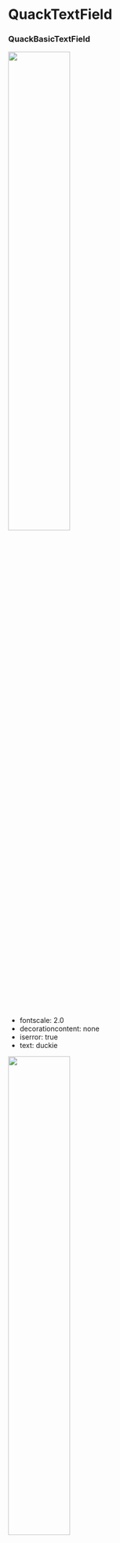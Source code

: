 # QuackTextField

### QuackBasicTextField

<a href="team.duckie.quackquack.ui_QuackTextField_QuackBasicTextField[2,none,true,duckie]_[fontscale:2.0]-[decorationcontent:none]-[iserror:true]-[text:duckie].png"><img src="team.duckie.quackquack.ui_QuackTextField_QuackBasicTextField[2,none,true,duckie]_[fontscale:2.0]-[decorationcontent:none]-[iserror:true]-[text:duckie].png" width="50%"/></a>

- fontscale: 2.0
- decorationcontent: none
- iserror: true
- text: duckie

<a href="team.duckie.quackquack.ui_QuackTextField_QuackBasicTextField[2,none,true,]_[fontscale:2.0]-[decorationcontent:none]-[iserror:true]-[text:].png"><img src="team.duckie.quackquack.ui_QuackTextField_QuackBasicTextField[2,none,true,]_[fontscale:2.0]-[decorationcontent:none]-[iserror:true]-[text:].png" width="50%"/></a>

- fontscale: 2.0
- decorationcontent: none
- iserror: true
- text: 

<a href="team.duckie.quackquack.ui_QuackTextField_QuackBasicTextField[2,none,false,duckie]_[fontscale:2.0]-[decorationcontent:none]-[iserror:false]-[text:duckie].png"><img src="team.duckie.quackquack.ui_QuackTextField_QuackBasicTextField[2,none,false,duckie]_[fontscale:2.0]-[decorationcontent:none]-[iserror:false]-[text:duckie].png" width="50%"/></a>

- fontscale: 2.0
- decorationcontent: none
- iserror: false
- text: duckie

<a href="team.duckie.quackquack.ui_QuackTextField_QuackBasicTextField[2,none,false,]_[fontscale:2.0]-[decorationcontent:none]-[iserror:false]-[text:].png"><img src="team.duckie.quackquack.ui_QuackTextField_QuackBasicTextField[2,none,false,]_[fontscale:2.0]-[decorationcontent:none]-[iserror:false]-[text:].png" width="50%"/></a>

- fontscale: 2.0
- decorationcontent: none
- iserror: false
- text: 

<a href="team.duckie.quackquack.ui_QuackTextField_QuackBasicTextField[2,long-text,true,duckie]_[fontscale:2.0]-[decorationcontent:long-text]-[iserror:true]-[text:duckie].png"><img src="team.duckie.quackquack.ui_QuackTextField_QuackBasicTextField[2,long-text,true,duckie]_[fontscale:2.0]-[decorationcontent:long-text]-[iserror:true]-[text:duckie].png" width="50%"/></a>

- fontscale: 2.0
- decorationcontent: long
text
- iserror: true
- text: duckie

<a href="team.duckie.quackquack.ui_QuackTextField_QuackBasicTextField[2,long-text,true,]_[fontscale:2.0]-[decorationcontent:long-text]-[iserror:true]-[text:].png"><img src="team.duckie.quackquack.ui_QuackTextField_QuackBasicTextField[2,long-text,true,]_[fontscale:2.0]-[decorationcontent:long-text]-[iserror:true]-[text:].png" width="50%"/></a>

- fontscale: 2.0
- decorationcontent: long
text
- iserror: true
- text: 

<a href="team.duckie.quackquack.ui_QuackTextField_QuackBasicTextField[2,long-text,false,duckie]_[fontscale:2.0]-[decorationcontent:long-text]-[iserror:false]-[text:duckie].png"><img src="team.duckie.quackquack.ui_QuackTextField_QuackBasicTextField[2,long-text,false,duckie]_[fontscale:2.0]-[decorationcontent:long-text]-[iserror:false]-[text:duckie].png" width="50%"/></a>

- fontscale: 2.0
- decorationcontent: long
text
- iserror: false
- text: duckie

<a href="team.duckie.quackquack.ui_QuackTextField_QuackBasicTextField[2,long-text,false,]_[fontscale:2.0]-[decorationcontent:long-text]-[iserror:false]-[text:].png"><img src="team.duckie.quackquack.ui_QuackTextField_QuackBasicTextField[2,long-text,false,]_[fontscale:2.0]-[decorationcontent:long-text]-[iserror:false]-[text:].png" width="50%"/></a>

- fontscale: 2.0
- decorationcontent: long
text
- iserror: false
- text: 

<a href="team.duckie.quackquack.ui_QuackTextField_QuackBasicTextField[2,icon,true,duckie]_[fontscale:2.0]-[decorationcontent:icon]-[iserror:true]-[text:duckie].png"><img src="team.duckie.quackquack.ui_QuackTextField_QuackBasicTextField[2,icon,true,duckie]_[fontscale:2.0]-[decorationcontent:icon]-[iserror:true]-[text:duckie].png" width="50%"/></a>

- fontscale: 2.0
- decorationcontent: icon
- iserror: true
- text: duckie

<a href="team.duckie.quackquack.ui_QuackTextField_QuackBasicTextField[2,icon,true,]_[fontscale:2.0]-[decorationcontent:icon]-[iserror:true]-[text:].png"><img src="team.duckie.quackquack.ui_QuackTextField_QuackBasicTextField[2,icon,true,]_[fontscale:2.0]-[decorationcontent:icon]-[iserror:true]-[text:].png" width="50%"/></a>

- fontscale: 2.0
- decorationcontent: icon
- iserror: true
- text: 

<a href="team.duckie.quackquack.ui_QuackTextField_QuackBasicTextField[2,icon,false,duckie]_[fontscale:2.0]-[decorationcontent:icon]-[iserror:false]-[text:duckie].png"><img src="team.duckie.quackquack.ui_QuackTextField_QuackBasicTextField[2,icon,false,duckie]_[fontscale:2.0]-[decorationcontent:icon]-[iserror:false]-[text:duckie].png" width="50%"/></a>

- fontscale: 2.0
- decorationcontent: icon
- iserror: false
- text: duckie

<a href="team.duckie.quackquack.ui_QuackTextField_QuackBasicTextField[2,icon,false,]_[fontscale:2.0]-[decorationcontent:icon]-[iserror:false]-[text:].png"><img src="team.duckie.quackquack.ui_QuackTextField_QuackBasicTextField[2,icon,false,]_[fontscale:2.0]-[decorationcontent:icon]-[iserror:false]-[text:].png" width="50%"/></a>

- fontscale: 2.0
- decorationcontent: icon
- iserror: false
- text: 

<a href="team.duckie.quackquack.ui_QuackTextField_QuackBasicTextField[1.5,none,true,duckie]_[fontscale:1.5]-[decorationcontent:none]-[iserror:true]-[text:duckie].png"><img src="team.duckie.quackquack.ui_QuackTextField_QuackBasicTextField[1.5,none,true,duckie]_[fontscale:1.5]-[decorationcontent:none]-[iserror:true]-[text:duckie].png" width="50%"/></a>

- fontscale: 1.5
- decorationcontent: none
- iserror: true
- text: duckie

<a href="team.duckie.quackquack.ui_QuackTextField_QuackBasicTextField[1.5,none,true,]_[fontscale:1.5]-[decorationcontent:none]-[iserror:true]-[text:].png"><img src="team.duckie.quackquack.ui_QuackTextField_QuackBasicTextField[1.5,none,true,]_[fontscale:1.5]-[decorationcontent:none]-[iserror:true]-[text:].png" width="50%"/></a>

- fontscale: 1.5
- decorationcontent: none
- iserror: true
- text: 

<a href="team.duckie.quackquack.ui_QuackTextField_QuackBasicTextField[1.5,none,false,duckie]_[fontscale:1.5]-[decorationcontent:none]-[iserror:false]-[text:duckie].png"><img src="team.duckie.quackquack.ui_QuackTextField_QuackBasicTextField[1.5,none,false,duckie]_[fontscale:1.5]-[decorationcontent:none]-[iserror:false]-[text:duckie].png" width="50%"/></a>

- fontscale: 1.5
- decorationcontent: none
- iserror: false
- text: duckie

<a href="team.duckie.quackquack.ui_QuackTextField_QuackBasicTextField[1.5,none,false,]_[fontscale:1.5]-[decorationcontent:none]-[iserror:false]-[text:].png"><img src="team.duckie.quackquack.ui_QuackTextField_QuackBasicTextField[1.5,none,false,]_[fontscale:1.5]-[decorationcontent:none]-[iserror:false]-[text:].png" width="50%"/></a>

- fontscale: 1.5
- decorationcontent: none
- iserror: false
- text: 

<a href="team.duckie.quackquack.ui_QuackTextField_QuackBasicTextField[1.5,long-text,true,duckie]_[fontscale:1.5]-[decorationcontent:long-text]-[iserror:true]-[text:duckie].png"><img src="team.duckie.quackquack.ui_QuackTextField_QuackBasicTextField[1.5,long-text,true,duckie]_[fontscale:1.5]-[decorationcontent:long-text]-[iserror:true]-[text:duckie].png" width="50%"/></a>

- fontscale: 1.5
- decorationcontent: long
text
- iserror: true
- text: duckie

<a href="team.duckie.quackquack.ui_QuackTextField_QuackBasicTextField[1.5,long-text,true,]_[fontscale:1.5]-[decorationcontent:long-text]-[iserror:true]-[text:].png"><img src="team.duckie.quackquack.ui_QuackTextField_QuackBasicTextField[1.5,long-text,true,]_[fontscale:1.5]-[decorationcontent:long-text]-[iserror:true]-[text:].png" width="50%"/></a>

- fontscale: 1.5
- decorationcontent: long
text
- iserror: true
- text: 

<a href="team.duckie.quackquack.ui_QuackTextField_QuackBasicTextField[1.5,long-text,false,duckie]_[fontscale:1.5]-[decorationcontent:long-text]-[iserror:false]-[text:duckie].png"><img src="team.duckie.quackquack.ui_QuackTextField_QuackBasicTextField[1.5,long-text,false,duckie]_[fontscale:1.5]-[decorationcontent:long-text]-[iserror:false]-[text:duckie].png" width="50%"/></a>

- fontscale: 1.5
- decorationcontent: long
text
- iserror: false
- text: duckie

<a href="team.duckie.quackquack.ui_QuackTextField_QuackBasicTextField[1.5,long-text,false,]_[fontscale:1.5]-[decorationcontent:long-text]-[iserror:false]-[text:].png"><img src="team.duckie.quackquack.ui_QuackTextField_QuackBasicTextField[1.5,long-text,false,]_[fontscale:1.5]-[decorationcontent:long-text]-[iserror:false]-[text:].png" width="50%"/></a>

- fontscale: 1.5
- decorationcontent: long
text
- iserror: false
- text: 

<a href="team.duckie.quackquack.ui_QuackTextField_QuackBasicTextField[1.5,icon,true,duckie]_[fontscale:1.5]-[decorationcontent:icon]-[iserror:true]-[text:duckie].png"><img src="team.duckie.quackquack.ui_QuackTextField_QuackBasicTextField[1.5,icon,true,duckie]_[fontscale:1.5]-[decorationcontent:icon]-[iserror:true]-[text:duckie].png" width="50%"/></a>

- fontscale: 1.5
- decorationcontent: icon
- iserror: true
- text: duckie

<a href="team.duckie.quackquack.ui_QuackTextField_QuackBasicTextField[1.5,icon,true,]_[fontscale:1.5]-[decorationcontent:icon]-[iserror:true]-[text:].png"><img src="team.duckie.quackquack.ui_QuackTextField_QuackBasicTextField[1.5,icon,true,]_[fontscale:1.5]-[decorationcontent:icon]-[iserror:true]-[text:].png" width="50%"/></a>

- fontscale: 1.5
- decorationcontent: icon
- iserror: true
- text: 

<a href="team.duckie.quackquack.ui_QuackTextField_QuackBasicTextField[1.5,icon,false,duckie]_[fontscale:1.5]-[decorationcontent:icon]-[iserror:false]-[text:duckie].png"><img src="team.duckie.quackquack.ui_QuackTextField_QuackBasicTextField[1.5,icon,false,duckie]_[fontscale:1.5]-[decorationcontent:icon]-[iserror:false]-[text:duckie].png" width="50%"/></a>

- fontscale: 1.5
- decorationcontent: icon
- iserror: false
- text: duckie

<a href="team.duckie.quackquack.ui_QuackTextField_QuackBasicTextField[1.5,icon,false,]_[fontscale:1.5]-[decorationcontent:icon]-[iserror:false]-[text:].png"><img src="team.duckie.quackquack.ui_QuackTextField_QuackBasicTextField[1.5,icon,false,]_[fontscale:1.5]-[decorationcontent:icon]-[iserror:false]-[text:].png" width="50%"/></a>

- fontscale: 1.5
- decorationcontent: icon
- iserror: false
- text: 

<a href="team.duckie.quackquack.ui_QuackTextField_QuackBasicTextField[1,none,true,duckie]_[fontscale:1.0]-[decorationcontent:none]-[iserror:true]-[text:duckie].png"><img src="team.duckie.quackquack.ui_QuackTextField_QuackBasicTextField[1,none,true,duckie]_[fontscale:1.0]-[decorationcontent:none]-[iserror:true]-[text:duckie].png" width="50%"/></a>

- fontscale: 1.0
- decorationcontent: none
- iserror: true
- text: duckie

<a href="team.duckie.quackquack.ui_QuackTextField_QuackBasicTextField[1,none,true,]_[fontscale:1.0]-[decorationcontent:none]-[iserror:true]-[text:].png"><img src="team.duckie.quackquack.ui_QuackTextField_QuackBasicTextField[1,none,true,]_[fontscale:1.0]-[decorationcontent:none]-[iserror:true]-[text:].png" width="50%"/></a>

- fontscale: 1.0
- decorationcontent: none
- iserror: true
- text: 

<a href="team.duckie.quackquack.ui_QuackTextField_QuackBasicTextField[1,none,false,duckie]_[fontscale:1.0]-[decorationcontent:none]-[iserror:false]-[text:duckie].png"><img src="team.duckie.quackquack.ui_QuackTextField_QuackBasicTextField[1,none,false,duckie]_[fontscale:1.0]-[decorationcontent:none]-[iserror:false]-[text:duckie].png" width="50%"/></a>

- fontscale: 1.0
- decorationcontent: none
- iserror: false
- text: duckie

<a href="team.duckie.quackquack.ui_QuackTextField_QuackBasicTextField[1,none,false,]_[fontscale:1.0]-[decorationcontent:none]-[iserror:false]-[text:].png"><img src="team.duckie.quackquack.ui_QuackTextField_QuackBasicTextField[1,none,false,]_[fontscale:1.0]-[decorationcontent:none]-[iserror:false]-[text:].png" width="50%"/></a>

- fontscale: 1.0
- decorationcontent: none
- iserror: false
- text: 

<a href="team.duckie.quackquack.ui_QuackTextField_QuackBasicTextField[1,long-text,true,duckie]_[fontscale:1.0]-[decorationcontent:long-text]-[iserror:true]-[text:duckie].png"><img src="team.duckie.quackquack.ui_QuackTextField_QuackBasicTextField[1,long-text,true,duckie]_[fontscale:1.0]-[decorationcontent:long-text]-[iserror:true]-[text:duckie].png" width="50%"/></a>

- fontscale: 1.0
- decorationcontent: long
text
- iserror: true
- text: duckie

<a href="team.duckie.quackquack.ui_QuackTextField_QuackBasicTextField[1,long-text,true,]_[fontscale:1.0]-[decorationcontent:long-text]-[iserror:true]-[text:].png"><img src="team.duckie.quackquack.ui_QuackTextField_QuackBasicTextField[1,long-text,true,]_[fontscale:1.0]-[decorationcontent:long-text]-[iserror:true]-[text:].png" width="50%"/></a>

- fontscale: 1.0
- decorationcontent: long
text
- iserror: true
- text: 

<a href="team.duckie.quackquack.ui_QuackTextField_QuackBasicTextField[1,long-text,false,duckie]_[fontscale:1.0]-[decorationcontent:long-text]-[iserror:false]-[text:duckie].png"><img src="team.duckie.quackquack.ui_QuackTextField_QuackBasicTextField[1,long-text,false,duckie]_[fontscale:1.0]-[decorationcontent:long-text]-[iserror:false]-[text:duckie].png" width="50%"/></a>

- fontscale: 1.0
- decorationcontent: long
text
- iserror: false
- text: duckie

<a href="team.duckie.quackquack.ui_QuackTextField_QuackBasicTextField[1,long-text,false,]_[fontscale:1.0]-[decorationcontent:long-text]-[iserror:false]-[text:].png"><img src="team.duckie.quackquack.ui_QuackTextField_QuackBasicTextField[1,long-text,false,]_[fontscale:1.0]-[decorationcontent:long-text]-[iserror:false]-[text:].png" width="50%"/></a>

- fontscale: 1.0
- decorationcontent: long
text
- iserror: false
- text: 

<a href="team.duckie.quackquack.ui_QuackTextField_QuackBasicTextField[1,icon,true,duckie]_[fontscale:1.0]-[decorationcontent:icon]-[iserror:true]-[text:duckie].png"><img src="team.duckie.quackquack.ui_QuackTextField_QuackBasicTextField[1,icon,true,duckie]_[fontscale:1.0]-[decorationcontent:icon]-[iserror:true]-[text:duckie].png" width="50%"/></a>

- fontscale: 1.0
- decorationcontent: icon
- iserror: true
- text: duckie

<a href="team.duckie.quackquack.ui_QuackTextField_QuackBasicTextField[1,icon,true,]_[fontscale:1.0]-[decorationcontent:icon]-[iserror:true]-[text:].png"><img src="team.duckie.quackquack.ui_QuackTextField_QuackBasicTextField[1,icon,true,]_[fontscale:1.0]-[decorationcontent:icon]-[iserror:true]-[text:].png" width="50%"/></a>

- fontscale: 1.0
- decorationcontent: icon
- iserror: true
- text: 

<a href="team.duckie.quackquack.ui_QuackTextField_QuackBasicTextField[1,icon,false,duckie]_[fontscale:1.0]-[decorationcontent:icon]-[iserror:false]-[text:duckie].png"><img src="team.duckie.quackquack.ui_QuackTextField_QuackBasicTextField[1,icon,false,duckie]_[fontscale:1.0]-[decorationcontent:icon]-[iserror:false]-[text:duckie].png" width="50%"/></a>

- fontscale: 1.0
- decorationcontent: icon
- iserror: false
- text: duckie

<a href="team.duckie.quackquack.ui_QuackTextField_QuackBasicTextField[1,icon,false,]_[fontscale:1.0]-[decorationcontent:icon]-[iserror:false]-[text:].png"><img src="team.duckie.quackquack.ui_QuackTextField_QuackBasicTextField[1,icon,false,]_[fontscale:1.0]-[decorationcontent:icon]-[iserror:false]-[text:].png" width="50%"/></a>

- fontscale: 1.0
- decorationcontent: icon
- iserror: false
- text: 

<a href="team.duckie.quackquack.ui_QuackTextField_QuackBasicTextField[0.5,none,true,duckie]_[fontscale:0.5]-[decorationcontent:none]-[iserror:true]-[text:duckie].png"><img src="team.duckie.quackquack.ui_QuackTextField_QuackBasicTextField[0.5,none,true,duckie]_[fontscale:0.5]-[decorationcontent:none]-[iserror:true]-[text:duckie].png" width="50%"/></a>

- fontscale: 0.5
- decorationcontent: none
- iserror: true
- text: duckie

<a href="team.duckie.quackquack.ui_QuackTextField_QuackBasicTextField[0.5,none,true,]_[fontscale:0.5]-[decorationcontent:none]-[iserror:true]-[text:].png"><img src="team.duckie.quackquack.ui_QuackTextField_QuackBasicTextField[0.5,none,true,]_[fontscale:0.5]-[decorationcontent:none]-[iserror:true]-[text:].png" width="50%"/></a>

- fontscale: 0.5
- decorationcontent: none
- iserror: true
- text: 

<a href="team.duckie.quackquack.ui_QuackTextField_QuackBasicTextField[0.5,none,false,duckie]_[fontscale:0.5]-[decorationcontent:none]-[iserror:false]-[text:duckie].png"><img src="team.duckie.quackquack.ui_QuackTextField_QuackBasicTextField[0.5,none,false,duckie]_[fontscale:0.5]-[decorationcontent:none]-[iserror:false]-[text:duckie].png" width="50%"/></a>

- fontscale: 0.5
- decorationcontent: none
- iserror: false
- text: duckie

<a href="team.duckie.quackquack.ui_QuackTextField_QuackBasicTextField[0.5,none,false,]_[fontscale:0.5]-[decorationcontent:none]-[iserror:false]-[text:].png"><img src="team.duckie.quackquack.ui_QuackTextField_QuackBasicTextField[0.5,none,false,]_[fontscale:0.5]-[decorationcontent:none]-[iserror:false]-[text:].png" width="50%"/></a>

- fontscale: 0.5
- decorationcontent: none
- iserror: false
- text: 

<a href="team.duckie.quackquack.ui_QuackTextField_QuackBasicTextField[0.5,long-text,true,duckie]_[fontscale:0.5]-[decorationcontent:long-text]-[iserror:true]-[text:duckie].png"><img src="team.duckie.quackquack.ui_QuackTextField_QuackBasicTextField[0.5,long-text,true,duckie]_[fontscale:0.5]-[decorationcontent:long-text]-[iserror:true]-[text:duckie].png" width="50%"/></a>

- fontscale: 0.5
- decorationcontent: long
text
- iserror: true
- text: duckie

<a href="team.duckie.quackquack.ui_QuackTextField_QuackBasicTextField[0.5,long-text,true,]_[fontscale:0.5]-[decorationcontent:long-text]-[iserror:true]-[text:].png"><img src="team.duckie.quackquack.ui_QuackTextField_QuackBasicTextField[0.5,long-text,true,]_[fontscale:0.5]-[decorationcontent:long-text]-[iserror:true]-[text:].png" width="50%"/></a>

- fontscale: 0.5
- decorationcontent: long
text
- iserror: true
- text: 

<a href="team.duckie.quackquack.ui_QuackTextField_QuackBasicTextField[0.5,long-text,false,duckie]_[fontscale:0.5]-[decorationcontent:long-text]-[iserror:false]-[text:duckie].png"><img src="team.duckie.quackquack.ui_QuackTextField_QuackBasicTextField[0.5,long-text,false,duckie]_[fontscale:0.5]-[decorationcontent:long-text]-[iserror:false]-[text:duckie].png" width="50%"/></a>

- fontscale: 0.5
- decorationcontent: long
text
- iserror: false
- text: duckie

<a href="team.duckie.quackquack.ui_QuackTextField_QuackBasicTextField[0.5,long-text,false,]_[fontscale:0.5]-[decorationcontent:long-text]-[iserror:false]-[text:].png"><img src="team.duckie.quackquack.ui_QuackTextField_QuackBasicTextField[0.5,long-text,false,]_[fontscale:0.5]-[decorationcontent:long-text]-[iserror:false]-[text:].png" width="50%"/></a>

- fontscale: 0.5
- decorationcontent: long
text
- iserror: false
- text: 

<a href="team.duckie.quackquack.ui_QuackTextField_QuackBasicTextField[0.5,icon,true,duckie]_[fontscale:0.5]-[decorationcontent:icon]-[iserror:true]-[text:duckie].png"><img src="team.duckie.quackquack.ui_QuackTextField_QuackBasicTextField[0.5,icon,true,duckie]_[fontscale:0.5]-[decorationcontent:icon]-[iserror:true]-[text:duckie].png" width="50%"/></a>

- fontscale: 0.5
- decorationcontent: icon
- iserror: true
- text: duckie

<a href="team.duckie.quackquack.ui_QuackTextField_QuackBasicTextField[0.5,icon,true,]_[fontscale:0.5]-[decorationcontent:icon]-[iserror:true]-[text:].png"><img src="team.duckie.quackquack.ui_QuackTextField_QuackBasicTextField[0.5,icon,true,]_[fontscale:0.5]-[decorationcontent:icon]-[iserror:true]-[text:].png" width="50%"/></a>

- fontscale: 0.5
- decorationcontent: icon
- iserror: true
- text: 

<a href="team.duckie.quackquack.ui_QuackTextField_QuackBasicTextField[0.5,icon,false,duckie]_[fontscale:0.5]-[decorationcontent:icon]-[iserror:false]-[text:duckie].png"><img src="team.duckie.quackquack.ui_QuackTextField_QuackBasicTextField[0.5,icon,false,duckie]_[fontscale:0.5]-[decorationcontent:icon]-[iserror:false]-[text:duckie].png" width="50%"/></a>

- fontscale: 0.5
- decorationcontent: icon
- iserror: false
- text: duckie

<a href="team.duckie.quackquack.ui_QuackTextField_QuackBasicTextField[0.5,icon,false,]_[fontscale:0.5]-[decorationcontent:icon]-[iserror:false]-[text:].png"><img src="team.duckie.quackquack.ui_QuackTextField_QuackBasicTextField[0.5,icon,false,]_[fontscale:0.5]-[decorationcontent:icon]-[iserror:false]-[text:].png" width="50%"/></a>

- fontscale: 0.5
- decorationcontent: icon
- iserror: false
- text: 

#### [🏠](README.md)